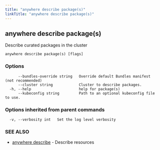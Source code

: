 ```yaml
---
title: "anywhere describe package(s)"
linkTitle: "anywhere describe package(s)"
---
```


## anywhere describe package(s)

Describe curated packages in the cluster

```
anywhere describe package(s) [flags]
```

### Options

```
      --bundles-override string   Override default Bundles manifest (not recommended)
      --cluster string            Cluster to describe packages.
  -h, --help                      help for package(s)
      --kubeconfig string         Path to an optional kubeconfig file to use.
```

### Options inherited from parent commands

```
  -v, --verbosity int   Set the log level verbosity
```

### SEE ALSO

* [anywhere describe](../anywhere_describe/)	 - Describe resources

